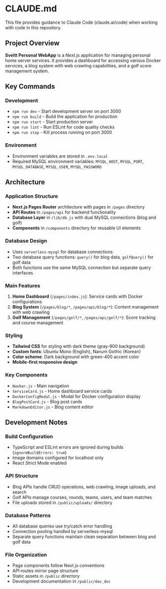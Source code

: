 # CLAUDE.md

This file provides guidance to Claude Code (claude.ai/code) when working with code in this repository.

## Project Overview

**Sveltt Personal WebApp** is a Next.js application for managing personal home server services. It provides a dashboard for accessing various Docker services, a blog system with web crawling capabilities, and a golf score management system.

## Key Commands

### Development
- `npm run dev` - Start development server on port 3000
- `npm run build` - Build the application for production
- `npm run start` - Start production server
- `npm run lint` - Run ESLint for code quality checks
- `npm run stop` - Kill process running on port 3000

### Environment
- Environment variables are stored in `.env.local`
- Required MySQL environment variables: `MYSQL_HOST`, `MYSQL_PORT`, `MYSQL_DATABASE`, `MYSQL_USER`, `MYSQL_PASSWORD`

## Architecture

### Application Structure
- **Next.js Pages Router** architecture with pages in `/pages` directory
- **API Routes** in `/pages/api` for backend functionality
- **Database Layer** in `/lib/db.js` with dual MySQL connections (blog and golf)
- **Components** in `/components` directory for reusable UI elements

### Database Design
- Uses `serverless-mysql` for database connections
- Two database query functions: `query()` for blog data, `golfQuery()` for golf data
- Both functions use the same MySQL connection but separate query interfaces

### Main Features
1. **Home Dashboard** (`/pages/index.js`): Service cards with Docker configurations
2. **Blog System** (`/pages/blog/*`, `/pages/api/blog/*`): Content management with web crawling
3. **Golf Management** (`/pages/golf/*`, `/pages/api/golf/*`): Score tracking and course management

### Styling
- **Tailwind CSS** for styling with dark theme (gray-900 background)
- **Custom fonts**: Ubuntu Mono (English), Nanum Gothic (Korean)
- **Color scheme**: Dark background with green-400 accent color
- **Mobile-first responsive design**

### Key Components
- `Navbar.js` - Main navigation
- `ServiceCard.js` - Home dashboard service cards
- `DockerConfigModal.js` - Modal for Docker configuration display
- `BlogPostCard.js` - Blog post cards
- `MarkdownEditor.js` - Blog content editor

## Development Notes

### Build Configuration
- TypeScript and ESLint errors are ignored during builds (`ignoreBuildErrors: true`)
- Image domains configured for localhost only
- React Strict Mode enabled

### API Structure
- Blog APIs handle CRUD operations, web crawling, image uploads, and search
- Golf APIs manage courses, rounds, teams, users, and team matches
- File uploads stored in `/public/uploads/` directory

### Database Patterns
- All database queries use try/catch error handling
- Connection pooling handled by serverless-mysql
- Separate query functions maintain clean separation between blog and golf data

### File Organization
- Page components follow Next.js conventions
- API routes mirror page structure
- Static assets in `/public` directory
- Development documentation in `/public/dev_doc`